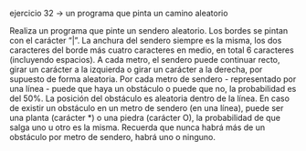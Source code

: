ejercicio 32 -> un programa que pinta un camino aleatorio

Realiza un programa que pinte un sendero aleatorio. Los bordes se pintan con
el carácter “|”. La anchura del sendero siempre es la misma, los dos caracteres
del borde más cuatro caracteres en medio, en total 6 caracteres (incluyendo
espacios). A cada metro, el sendero puede continuar recto, girar un carácter a
la izquierda o girar un carácter a la derecha, por supuesto de forma aleatoria.
Por cada metro de sendero - representado por una línea - puede que haya un
obstáculo o puede que no, la probabilidad es del 50%. La posición del obstáculo
es aleatoria dentro de la línea. En caso de existir un obstáculo en un metro de
sendero (en una línea), puede ser una planta (carácter *) o una piedra (carácter
O), la probabilidad de que salga uno u otro es la misma. Recuerda que nunca
habrá más de un obstáculo por metro de sendero, habrá uno o ninguno.